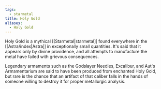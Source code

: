 ```yaml
---
tags:
  - starmetal
title: Holy Gold
aliases:
  - Holy Gold
---
```


Holy Gold is a mythical [[Starmetal|starmetal]] found everywhere in the [[Astra/index|Astra]] in exceptionally small quantities. It's said that it appears only by divine providence, and all attempts to manufacture the metal have failed with grievous consequences.

Legendary armaments such as the Godslayer Needles, Excalibur, and Aut's Armamentarium are said to have been produced from enchanted Holy Gold, but rare is the chance that an artifact of that caliber falls in the hands of someone willing to destroy it for proper metallurgic analysis.